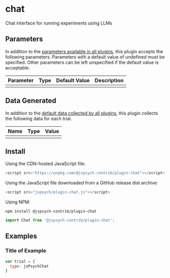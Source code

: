 # chat

Chat interface for running experiments using LLMs

## Parameters

In addition to the [parameters available in all plugins](https://jspsych.org/latest/overview/plugins.md#parameters-available-in-all-plugins), this plugin accepts the following parameters. Parameters with a default value of undefined must be specified. Other parameters can be left unspecified if the default value is acceptable.

| Parameter           | Type             | Default Value      | Description                              |
| ------------------- | ---------------- | ------------------ | ---------------------------------------- |
|                     |                  |                    |                                          |

## Data Generated

In addition to the [default data collected by all plugins](https://jspsych.org/latest/overview/plugins.md#data-collected-by-all-plugins), this plugin collects the following data for each trial.

| Name      | Type    | Value                                    |
| --------- | ------- | ---------------------------------------- |
|           |         |                                          |

## Install

Using the CDN-hosted JavaScript file:

```js
<script src="https://unpkg.com/@jspsych-contrib/plugin-chat"></script>
```

Using the JavaScript file downloaded from a GitHub release dist archive:

```js
<script src="jspsych/plugin-chat.js"></script>
```

Using NPM:

```
npm install @jspsych-contrib/plugin-chat
```

```js
import Chat from '@jspsych-contrib/plugin-chat';
```

## Examples

### Title of Example

```javascript
var trial = {
  type: jsPsychChat
}
```
